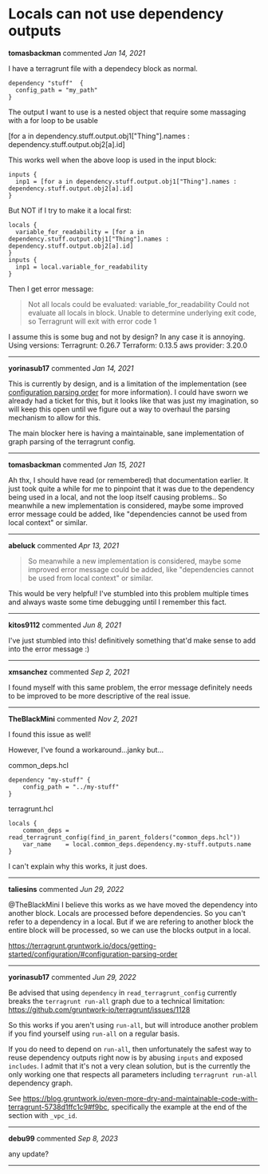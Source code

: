 # Locals can not use dependency outputs

**tomasbackman** commented *Jan 14, 2021*

I have a terragrunt file with a dependecy block as normal.

```
dependency "stuff"  {
  config_path = "my_path"
}
```

The output I want to use is a nested object that require some massaging with a for loop to be usable

[for a in dependency.stuff.output.obj1["Thing"].names : dependency.stuff.output.obj2[a].id]

This works well when the above loop is used in the input block:

```
inputs {
  inp1 = [for a in dependency.stuff.output.obj1["Thing"].names : dependency.stuff.output.obj2[a].id]
}
```

But NOT if I try to make it a local first:

```
locals {
  variable_for_readability = [for a in dependency.stuff.output.obj1["Thing"].names : dependency.stuff.output.obj2[a].id]
}
inputs {
  inp1 = local.variable_for_readability
}
```

Then I get error message: 
> Not all locals could be evaluated:
> variable_for_readability
> Could not evaluate all locals in block.
> Unable to determine underlying exit code, so Terragrunt will exit with error code 1

I assume this is some bug and not by design? In any case it is annoying.
Using versions:
Terragrunt: 0.26.7
Terraform: 0.13.5
aws provider: 3.20.0
<br />
***


**yorinasub17** commented *Jan 14, 2021*

This is currently by design, and is a limitation of the implementation (see [configuration parsing order](https://terragrunt.gruntwork.io/docs/getting-started/configuration/#configuration-parsing-order) for more information). I could have sworn we already had a ticket for this, but it looks like that was just my imagination, so will keep this open until we figure out a way to overhaul the parsing mechanism to allow for this.

The main blocker here is having a maintainable, sane implementation of graph parsing of the terragrunt config.
***

**tomasbackman** commented *Jan 15, 2021*

Ah thx, I should have read (or remembered) that documentation earlier. It just took quite a while for me to pinpoint that it was due to the dependency being used in a local, and not the loop itself causing problems..
So meanwhile a new implementation is considered, maybe some improved error message could be added, like "dependencies cannot be used from local context" or similar.
***

**abeluck** commented *Apr 13, 2021*

> So meanwhile a new implementation is considered, maybe some improved error message could be added, like "dependencies cannot be used from local context" or similar.

This would be very helpful! I've stumbled into this problem multiple times and always waste some time debugging until I remember this fact.
***

**kitos9112** commented *Jun 8, 2021*

I've just stumbled into this! definitively something that'd make sense to add into the error message :)
***

**xmsanchez** commented *Sep 2, 2021*

I found myself with this same problem, the error message definitely needs to be improved to be more descriptive of the real issue.
***

**TheBlackMini** commented *Nov 2, 2021*

I found this issue as well!

However, I've found a workaround...janky but...

common_deps.hcl
```
dependency "my-stuff" {
    config_path = "../my-stuff"
}
```

terragrunt.hcl
```
locals {
    common_deps = read_terragrunt_config(find_in_parent_folders("common_deps.hcl"))
    var_name    = local.common_deps.dependency.my-stuff.outputs.name
}
```

I can't explain why this works, it just does.
***

**taliesins** commented *Jun 29, 2022*

@TheBlackMini I believe this works as we have moved the dependency into another block. Locals are processed before dependencies. So you can't refer to a dependency in a local. But if we are refering to another block the entire block will be processed, so we can use the blocks output in a local.

https://terragrunt.gruntwork.io/docs/getting-started/configuration/#configuration-parsing-order
***

**yorinasub17** commented *Jun 29, 2022*

Be advised that using `dependency` in `read_terragrunt_config` currently breaks the `terragrunt run-all` graph due to a technical limitation: https://github.com/gruntwork-io/terragrunt/issues/1128

So this works if you aren't using `run-all`, but will introduce another problem if you find yourself using `run-all` on a regular basis.

If you do need to depend on `run-all`, then unfortunately the safest way to reuse dependency outputs right now is by abusing `inputs` and exposed `includes`. I admit that it's not a very clean solution, but is the currently the only working one that respects all parameters including `terragrunt run-all` dependency graph.

See https://blog.gruntwork.io/even-more-dry-and-maintainable-code-with-terragrunt-5738d1ffc1c9#f9bc, specifically the example at the end of the section with `_vpc_id`.
***

**debu99** commented *Sep 8, 2023*

any update?
***

